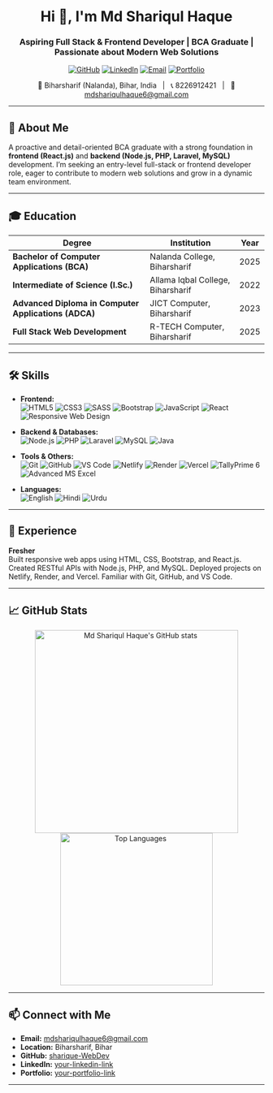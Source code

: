 <!-- Profile README for Md Shariqul Haque -->

<h1 align="center">Hi 👋, I'm Md Shariqul Haque</h1>
<h3 align="center">Aspiring Full Stack & Frontend Developer | BCA Graduate | Passionate about Modern Web Solutions</h3>

<p align="center">
  <a href="https://github.com/sharique-WebDev"><img src="https://img.shields.io/github/followers/sharique-WebDev?label=GitHub&style=social" alt="GitHub"></a>
  <a href="https://www.linkedin.com/in/md-sharique-173941265/"><img src="https://img.shields.io/badge/LinkedIn-blue?style=flat&logo=linkedin" alt="LinkedIn"></a>
  <a href="mailto:mdshariqulhaque6@gmail.com"><img src="https://img.shields.io/badge/Email-D14836?style=flat&logo=gmail&logoColor=white" alt="Email"></a>
  <a href="https://personal-portfolio-md-shariqul-haques-projects.vercel.app/"><img src="https://img.shields.io/badge/Portfolio-Visit-informational?style=flat&logo=firefox-browser" alt="Portfolio"></a>
</p>

<p align="center">
  📍 Biharsharif (Nalanda), Bihar, India &nbsp; | &nbsp; 📞 8226912421 &nbsp; | &nbsp; 📨 <a href="mailto:mdshariqulhaque6@gmail.com">mdshariqulhaque6@gmail.com</a>
</p>

---

## 🚀 About Me

A proactive and detail-oriented BCA graduate with a strong foundation in **frontend (React.js)** and **backend (Node.js, PHP, Laravel, MySQL)** development. I’m seeking an entry-level full-stack or frontend developer role, eager to contribute to modern web solutions and grow in a dynamic team environment.

---

## 🎓 Education

| Degree | Institution | Year |
| ------ | ----------- | ---- |
| **Bachelor of Computer Applications (BCA)** | Nalanda College, Biharsharif | 2025 |
| **Intermediate of Science (I.Sc.)** | Allama Iqbal College, Biharsharif | 2022 |
| **Advanced Diploma in Computer Applications (ADCA)** | JICT Computer, Biharsharif | 2023 |
| **Full Stack Web Development** | R-TECH Computer, Biharsharif | 2025 |

---

## 🛠️ Skills

- **Frontend:**  
  ![HTML5](https://img.shields.io/badge/HTML5-E34F26?style=flat&logo=html5&logoColor=white)
  ![CSS3](https://img.shields.io/badge/CSS3-1572B6?style=flat&logo=css3&logoColor=white)
  ![SASS](https://img.shields.io/badge/SASS-CC6699?style=flat&logo=sass&logoColor=white)
  ![Bootstrap](https://img.shields.io/badge/Bootstrap-563D7C?style=flat&logo=bootstrap&logoColor=white)
  ![JavaScript](https://img.shields.io/badge/JavaScript-F7DF1E?style=flat&logo=javascript&logoColor=black)
  ![React](https://img.shields.io/badge/React-20232A?style=flat&logo=react&logoColor=61DAFB)
  ![Responsive Web Design](https://img.shields.io/badge/Responsive-Design-29b6f6?style=flat&logo=responsive&logoColor=white)

- **Backend & Databases:**  
  ![Node.js](https://img.shields.io/badge/Node.js-43853D?style=flat&logo=node-dot-js&logoColor=white)
  ![PHP](https://img.shields.io/badge/PHP-777BB4?style=flat&logo=php&logoColor=white)
  ![Laravel](https://img.shields.io/badge/Laravel-F55247?style=flat&logo=laravel&logoColor=white)
  ![MySQL](https://img.shields.io/badge/MySQL-4479A1?style=flat&logo=mysql&logoColor=white)
  ![Java](https://img.shields.io/badge/Java-007396?style=flat&logo=java&logoColor=white)

- **Tools & Others:**  
  ![Git](https://img.shields.io/badge/Git-F05032?style=flat&logo=git&logoColor=white)
  ![GitHub](https://img.shields.io/badge/GitHub-181717?style=flat&logo=github&logoColor=white)
  ![VS Code](https://img.shields.io/badge/VS%20Code-007ACC?style=flat&logo=visual-studio-code&logoColor=white)
  ![Netlify](https://img.shields.io/badge/Netlify-00C7B7?style=flat&logo=netlify&logoColor=white)
  ![Render](https://img.shields.io/badge/Render-46E3B7?style=flat&logo=render&logoColor=white)
  ![Vercel](https://img.shields.io/badge/Vercel-000000?style=flat&logo=vercel&logoColor=white)
  ![TallyPrime 6](https://img.shields.io/badge/TallyPrime-2F3C4D?style=flat)
  ![Advanced MS Excel](https://img.shields.io/badge/MS%20Excel-217346?style=flat&logo=microsoft-excel&logoColor=white)

- **Languages:**  
  ![English](https://img.shields.io/badge/English-Proficient-blue)
  ![Hindi](https://img.shields.io/badge/Hindi-Native-orange)
  ![Urdu](https://img.shields.io/badge/Urdu-Native-green)

---

## 💼 Experience

**Fresher**  
Built responsive web apps using HTML, CSS, Bootstrap, and React.js. Created RESTful APIs with Node.js, PHP, and MySQL. Deployed projects on Netlify, Render, and Vercel. Familiar with Git, GitHub, and VS Code.

---

## 📈 GitHub Stats

<p align="center">
  <img src="https://github-readme-stats.vercel.app/api?username=sharique-WebDev&show_icons=true&theme=radical" alt="Md Shariqul Haque's GitHub stats" width="400"/>
  <img src="https://github-readme-stats.vercel.app/api/top-langs/?username=sharique-WebDev&layout=compact&theme=radical" alt="Top Languages" width="300"/>
</p>

---

## 📫 Connect with Me

- **Email:** [mdshariqulhaque6@gmail.com](mailto:mdshariqulhaque6@gmail.com)
- **Location:** Biharsharif, Bihar
- **GitHub:** [sharique-WebDev](https://github.com/sharique-WebDev)
- **LinkedIn:** [your-linkedin-link](https://www.linkedin.com/in/md-sharique-173941265/)
- **Portfolio:** [your-portfolio-link](https://personal-portfolio-md-shariqul-haques-projects.vercel.app/)

---
